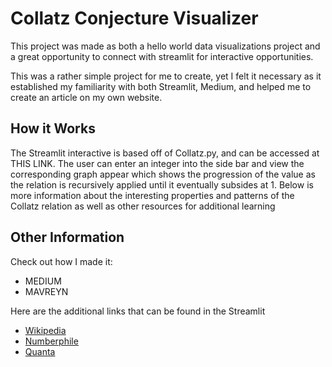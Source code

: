 # Collatz Conjecture Visualizer

This project was made as both a hello world data visualizations project and a great opportunity to connect with streamlit for interactive opportunities.

This was a rather simple project for me to create, yet I felt it necessary as it established my familiarity with both Streamlit, Medium, and helped me to create an article on my own website.

## How it Works

The Streamlit interactive is based off of Collatz.py, and can be accessed at THIS LINK. The user can enter an integer into the side bar and view the corresponding graph appear which shows the progression of the value as the relation is recursively applied until it eventually subsides at 1. Below is more information about the interesting properties and patterns of the Collatz relation as well as other resources for additional learning

## Other Information

Check out how I made it:
- MEDIUM
- MAVREYN

Here are the additional links that can be found in the Streamlit
- [Wikipedia](https://en.wikipedia.org/wiki/Collatz_conjecture)
- [Numberphile](https://www.youtube.com/watch?v=5mFpVDpKX70)
- [Quanta](https://www.quantamagazine.org/why-mathematicians-still-cant-solve-the-collatz-conjecture-20200922)